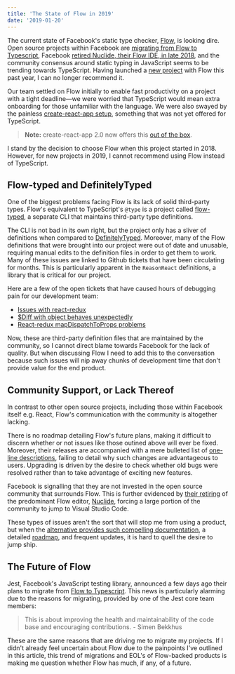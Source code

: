 ```yaml
---
title: 'The State of Flow in 2019'
date: '2019-01-20'
---
```


The current state of Facebook's static type checker, [Flow](https://flow.org/),
is looking dire.
Open source projects within Facebook are
[migrating from Flow to Typescript](https://github.com/facebook/jest/pull/7554),
Facebook [retired Nuclide, their Flow IDE, in late 2018](https://blog.atom.io/2018/12/12/facebook-retires-nuclide-extension.html),
and the community consensus around static typing in JavaScript seems to be
trending towards TypeScript. Having launched a [new project](https://mindbody.io)
with Flow this past year,
I can no longer recommend it.

<!-- Why is support for Flow waning, and why is
TypeScript gaining broader acceptance throughout a community that was
initially apprehensive? The answer is rooted in Microsoft's ability to
adapt TypeScript around Flow's successes while fostering a
steadier open source community. -->

<!-- ## Background -->

Our team settled on Flow
initially to enable fast productivity on a project with a tight
deadline—we were worried that TypeScript would mean extra onboarding
for those unfamiliar with the language. We were also swayed by the
painless [create-react-app setup](https://flow.org/en/docs/tools/create-react-app/),
something that was not yet offered
for TypeScript.

> **Note:** create-react-app 2.0 now offers this
> [out of the box](https://facebook.github.io/create-react-app/docs/adding-typescript#docsNav).

I stand by the decision to choose Flow when this project started in 2018.
However, for new projects in 2019, I cannot recommend using Flow instead
of TypeScript.

## Flow-typed and DefinitelyTyped

One of the biggest problems facing Flow is its lack of solid third-party types.
Flow's equivalent to TypeScript's `@type` is a project called [flow-typed](https://github.com/flow-typed/flow-typed),
a separate CLI that maintains third-party type definitions.

The CLI is not bad in its own right, but the project only has a sliver of
definitions when compared to [DefinitelyTyped](https://definitelytyped.org/).
Moreover, many of the Flow
definitions that were brought into our project were out of date and unusable,
requiring manual edits to the definition files in order to get them to work. Many
of these issues are linked to Github tickets that have been circulating
for months. This is particularly apparent in the `ReasonReact` definitions,
a library that is critical for our project.

Here are a few of the open tickets that have caused hours of debugging pain
for our development team:

- [Issues with react-redux](https://github.com/facebook/flow/issues/5343)
- [\$Diff with object behaves unexpectedly](https://github.com/facebook/flow/issues/6149)
- [React-redux mapDispatchToProps problems](https://github.com/flow-typed/flow-typed/issues/2628)

Now, these are third-party definition files that are maintained by the community,
so I cannot direct blame towards Facebook for the lack of quality. But when
discussing Flow I need to add this to the conversation because such issues will
nip away chunks of development time that don't provide value for the end product.

## Community Support, or Lack Thereof

In contrast to other open source projects, including those within Facebook itself
e.g. React, Flow's communication with the community is altogether lacking.

There is no roadmap detailing Flow's future plans, making it
difficult to discern whether or not issues like those outined above will ever
be fixed. Moreover, their releases are accompanied with a mere
bulleted list of [one-line descriptions](https://github.com/facebook/flow/releases/tag/v0.91.0),
failing to detail why such changes are advantageous to users. Upgrading
is driven by the desire to check whether old bugs were resolved rather than
to take advantage of exciting new features.

Facebook is signalling that they are not invested in the
open source community that surrounds Flow. This is further evidenced by
[their retiring](https://blog.atom.io/2018/12/12/facebook-retires-nuclide-extension.html)
of the predominant Flow editor, [Nuclide](https://nuclide.io/), forcing
a large portion of the community to jump to Visual Studio Code.

These types of issues aren't the sort that will stop me from using a product,
but when the [alternative provides such compelling documentation](https://www.typescriptlang.org/docs/handbook/release-notes/typescript-3-2.html),
a detailed [roadmap](https://github.com/Microsoft/TypeScript/wiki/Roadmap),
and frequent updates, it is hard to quell the desire to jump ship.

## The Future of Flow

Jest, Facebook's JavaScript testing library, announced a few days ago
their plans to migrate from [Flow to Typescript](https://github.com/facebook/jest).
This news is particularly alarming due to the reasons for migrating,
provided by one of the Jest core team members:

> This is about improving the health and maintainability of the code base
> and encouraging contributions. - Simen Bekkhus

These are the same reasons that are driving me to migrate my projects. If I didn't
already feel uncertain about Flow due to the painpoints I've
outlined in this article, this trend of migrations and
EOL's of Flow-backed products is making me question whether
Flow has much, if any, of a future.
